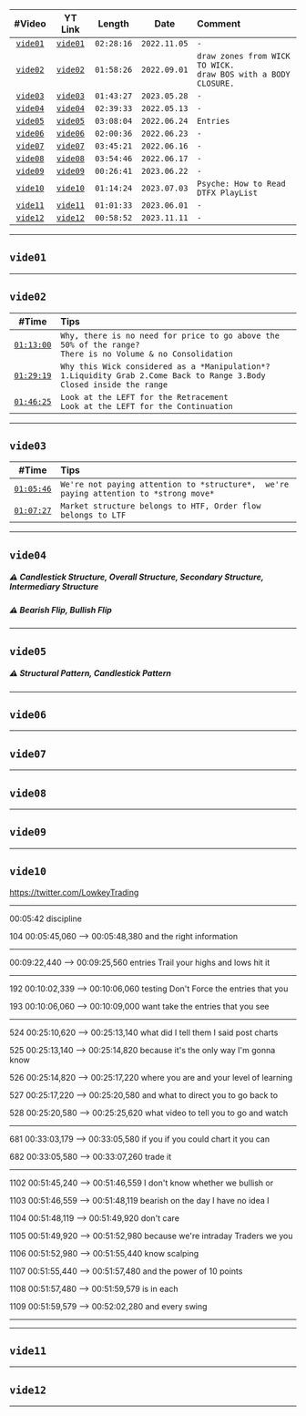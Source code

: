 | #Video | YT Link | Length | Date | Comment | 
| :---: | :---: | :---: | :---: | :--- |
| [`vide01`](#vide01) | [`vide01`](https://www.youtube.com/watch?v=y4rE-jVqrRY) | `02:28:16` | `2022.11.05` | `-` |
| [`vide02`](#vide02) | [`vide02`](https://www.youtube.com/watch?v=Xw1CG5HWVts) | `01:58:26` | `2022.09.01` | `draw zones from WICK TO WICK.` <br/> `draw BOS with a BODY CLOSURE. ` |
| [`vide03`](#vide03) | [`vide03`](https://www.youtube.com/watch?v=-O1_MSMVBPc) | `01:43:27` | `2023.05.28` | `-` |
| [`vide04`](#vide04) | [`vide04`](https://www.youtube.com/watch?v=1Vug-H3r88c) | `02:39:33` | `2022.05.13` | `-` |
| [`vide05`](#vide05) | [`vide05`](https://www.youtube.com/watch?v=x4X7srbXf1k) | `03:08:04` | `2022.06.24` | `Entries` |
| [`vide06`](#vide06) | [`vide06`](https://www.youtube.com/watch?v=Du5ywps8cyI) | `02:00:36` | `2022.06.23` | `-` |
| [`vide07`](#vide07) | [`vide07`](https://www.youtube.com/watch?v=NL5DO8mJPsc) | `03:45:21` | `2022.06.16` | `-` |
| [`vide08`](#vide08) | [`vide08`](https://www.youtube.com/watch?v=VV0teyLZWi0) | `03:54:46` | `2022.06.17` | `-` |
| [`vide09`](#vide09) | [`vide09`](https://www.youtube.com/watch?v=hqX91iZo5_g) | `00:26:41` | `2023.06.22` | `-` |
| [`vide10`](#vide10) | [`vide10`](https://www.youtube.com/watch?v=RoLhvoEPXsQ) | `01:14:24` | `2023.07.03` | `Psyche: How to Read DTFX PlayList` |
| [`vide11`](#vide11) | [`vide11`](https://www.youtube.com/watch?v=ntyP_urAuZM) | `01:01:33` | `2023.06.01` | `-` |
| [`vide12`](#vide12) | [`vide12`](https://www.youtube.com/watch?v=BGV57yOxkig) | `00:58:52` | `2023.11.11` | `-` |

___  
## `vide01`
___  
## `vide02`
| #Time | Tips |
| :---: | :--- |
| [`01:13:00`](https://www.youtube.com/watch?v=Xw1CG5HWVts#t=01h13m00s) | `Why, there is no need for price to go above the 50% of the range?` <br/> `There is no Volume & no Consolidation` |
| [`01:29:19`](https://www.youtube.com/watch?v=Xw1CG5HWVts#t=01h29m19s) | `Why this Wick considered as a *Manipulation*?` <br/> `1.Liquidity Grab 2.Come Back to Range 3.Body Closed inside the range` |
| [`01:46:25`](https://www.youtube.com/watch?v=Xw1CG5HWVts#t=01h46m25s) | `Look at the LEFT for the Retracement` <br/> `Look at the LEFT for the Continuation` |
___  
## `vide03`
| #Time | Tips |
| :---: | :--- |
| [`01:05:46`](https://www.youtube.com/watch?v=-Xw1CG5HWVts#t=01h05m46s) | `We're not paying attention to *structure*,  we're paying attention to *strong move*` |
| [`01:07:27`](https://www.youtube.com/watch?v=-Xw1CG5HWVts#t=01h07m27s) | `Market structure belongs to HTF, Order flow belongs to LTF` |
___  
## `vide04`  
##### ⚠️ Candlestick Structure, Overall Structure, Secondary Structure, Intermediary Structure
##### ⚠️ Bearish Flip, Bullish Flip
___  
## `vide05`  
##### ⚠️ Structural Pattern, Candlestick Pattern
___  
## `vide06`  
___  
## `vide07`  
___  
## `vide08`  
___  
## `vide09`  
___  
## `vide10`  
https://twitter.com/LowkeyTrading

___
00:05:42
discipline

104
00:05:45,060 --> 00:05:48,380
and the right information
___


00:09:22,440 --> 00:09:25,560
entries Trail your highs and lows hit it

___

192
00:10:02,339 --> 00:10:06,060
testing Don't Force the entries that you

193
00:10:06,060 --> 00:10:09,000
want take the entries that you see
___



524
00:25:10,620 --> 00:25:13,140
what did I tell them I said post charts

525
00:25:13,140 --> 00:25:14,820
because it's the only way I'm gonna know

526
00:25:14,820 --> 00:25:17,220
where you are and your level of learning

527
00:25:17,220 --> 00:25:20,580
and what to direct you to go back to

528
00:25:20,580 --> 00:25:25,620
what video to tell you to go and watch
___




681
00:33:03,179 --> 00:33:05,580
if you if you could chart it you can

682
00:33:05,580 --> 00:33:07,260
trade it
___


1102
00:51:45,240 --> 00:51:46,559
I don't know whether we bullish or

1103
00:51:46,559 --> 00:51:48,119
bearish on the day I have no idea I

1104
00:51:48,119 --> 00:51:49,920
don't care

1105
00:51:49,920 --> 00:51:52,980
because we're intraday Traders we you

1106
00:51:52,980 --> 00:51:55,440
know scalping

1107
00:51:55,440 --> 00:51:57,480
and the power of 10 points

1108
00:51:57,480 --> 00:51:59,579
is in each

1109
00:51:59,579 --> 00:52:02,280
and every swing
___







___  
## `vide11`  
___  
## `vide12`  
___  



